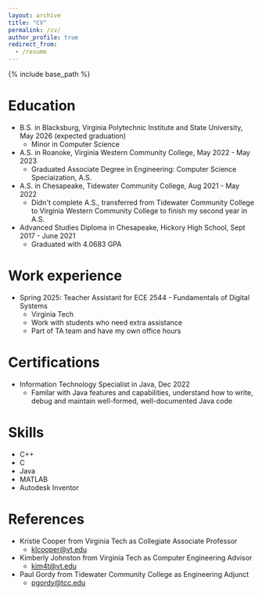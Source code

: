 ```yaml
---
layout: archive
title: "CV"
permalink: /cv/
author_profile: true
redirect_from:
  - /resume
---
```


{% include base_path %}

Education
======
* B.S. in Blacksburg, Virginia Polytechnic Institute and State University, May 2026 (expected graduation)
  * Minor in Computer Science
* A.S. in Roanoke, Virginia Western Community College, May 2022 - May 2023
  * Graduated Associate Degree in Engineering: Computer Science Speciaization, A.S.
* A.S. in Chesapeake, Tidewater Community College, Aug 2021 - May 2022
  * Didn't complete A.S., transferred from Tidewater Community College to Virginia Western Community College to finish my second year in A.S.
* Advanced Studies Diploma in Chesapeake, Hickory High School, Sept 2017 - June 2021
  * Graduated with 4.0683 GPA

Work experience
======
* Spring 2025: Teacher Assistant for ECE 2544 - Fundamentals of Digital Systems
  * Virginia Tech
  * Work with students who need extra assistance 
  * Part of TA team and have my own office hours

Certifications
======
* Information Technology Specialist in Java, Dec 2022
  * Familar with Java features and capabilities, understand how to write, debug and maintain well-formed, well-documented Java code

Skills
======
* C++
* C
* Java
* MATLAB
* Autodesk Inventor

References
======
* Kristie Cooper from Virginia Tech as Collegiate Associate Professor
  * klcooper@vt.edu
* Kimberly Johnston from Virginia Tech as Computer Engineering Advisor
  * kim4t@vt.edu
* Paul Gordy from Tidewater Community College as Engineering Adjunct
  * pgordy@tcc.edu
